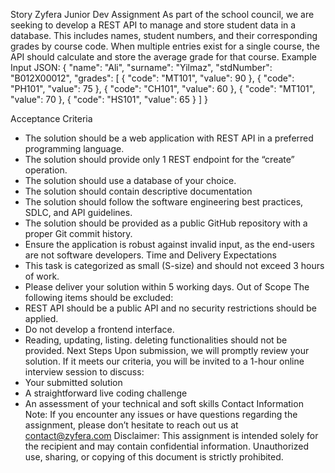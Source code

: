   Story
Zyfera Junior Dev Assignment
As part of the school council, we are seeking to develop a REST API to manage and store student data in a database. This includes names, student numbers, and their corresponding grades by course code. When multiple entries exist for a single course, the API should calculate and store the average grade for that course.
Example Input JSON:
   {
   "name": "Ali",
   "surname": "Yilmaz",
   "stdNumber": "B012X00012",
   "grades": [
       {
           "code": "MT101",
           "value": 90
       }, {
           "code": "PH101",
           "value": 75
       }, {
           "code": "CH101",
           "value": 60
       }, {
           "code": "MT101",
           "value": 70
       }, {
           "code": "HS101",
           "value": 65
} ]
}
 
  Acceptance Criteria
- The solution should be a web application with REST API in a preferred programming language.
- The solution should provide only 1 REST endpoint for the “create” operation.
- The solution should use a database of your choice.
- The solution should contain descriptive documentation
- The solution should follow the software engineering best practices, SDLC, and API
guidelines.
- The solution should be provided as a public GitHub repository with a proper Git commit
history.
- Ensure the application is robust against invalid input, as the end-users are not software
developers.
Time and Delivery Expectations
- This task is categorized as small (S-size) and should not exceed 3 hours of work.
- Please deliver your solution within 5 working days.
Out of Scope
The following items should be excluded:
- REST API should be a public API and no security restrictions should be applied.
- Do not develop a frontend interface.
- Reading, updating, listing. deleting functionalities should not be provided.
Next Steps
Upon submission, we will promptly review your solution. If it meets our criteria, you will be invited to a 1-hour online interview session to discuss:
- Your submitted solution
- A straightforward live coding challenge
- An assessment of your technical and soft skills
Contact Information
Note: If you encounter any issues or have questions regarding the assignment, please don’t
hesitate to reach out us at contact@zyfera.com
Disclaimer: This assignment is intended solely for the recipient and may contain confidential information. Unauthorized use, sharing, or copying of this document is strictly prohibited.
 
